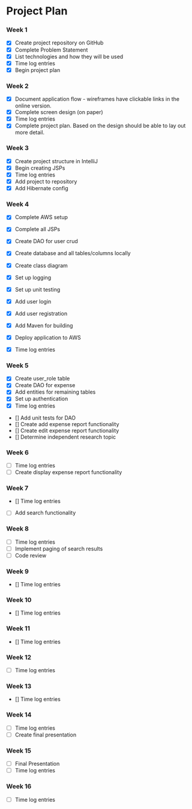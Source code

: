 # Project Plan

### Week 1
- [X] Create project repository on GitHub
- [X] Complete Problem Statement
- [X] List technologies and how they will be used
- [X] Time log entries
- [X] Begin project plan

### Week 2
- [X] Document application flow - wireframes have clickable links in the online version.
- [X] Complete screen design (on paper)
- [X] Time log entries
- [X] Complete project plan. Based on the design should be able to lay out 
more detail.

### Week 3
- [X] Create project structure in IntelliJ
- [X] Begin creating JSPs
- [X] Time log entries
- [X] Add project to repository
- [X] Add Hibernate config

### Week 4
- [X] Complete AWS setup
- [X] Complete all JSPs
- [X] Create DAO for user crud
- [X] Create database and all tables/columns locally
- [X] Create class diagram
- [X] Set up logging
- [X] Set up unit testing
- [X] Add user login  
- [X] Add user registration
- [X] Add Maven for building
- [X] Deploy application to AWS
- [X] Time log entries


### Week 5
- [X] Create user_role table
- [X] Create DAO for expense
- [X] Add entities for remaining tables
- [X] Set up authentication 
- [X] Time log entries
- [] Add unit tests for DAO
- [] Create add expense report functionality
- [] Create edit expense report functionality
- [] Determine independent research topic

### Week 6
- [ ] Time log entries
- [ ] Create display expense report functionality

### Week 7
- [] Time log entries
- [ ] Add search functionality

### Week 8
- [ ] Time log entries
- [ ] Implement paging of search results
- [ ] Code review

### Week 9
- [] Time log entries

### Week 10
- [] Time log entries

### Week 11
- [] Time log entries

### Week 12
- [ ] Time log entries

### Week 13
- [] Time log entries

### Week 14
- [ ] Time log entries
- [ ] Create final presentation

### Week 15
- [ ] Final Presentation
- [ ] Time log entries

### Week 16
- [ ] Time log entries







